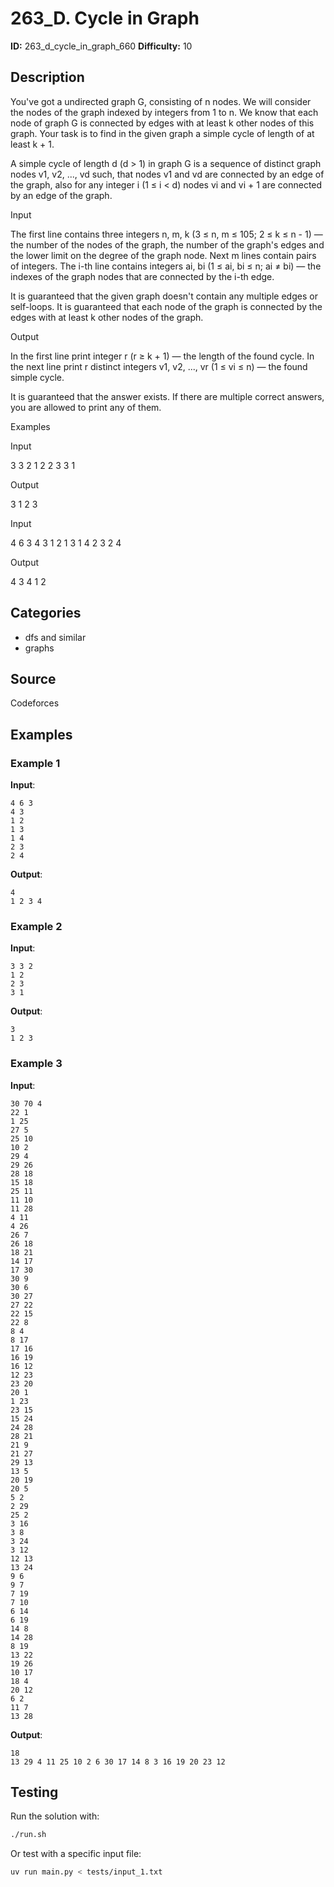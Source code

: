# 263_D. Cycle in Graph

**ID:** 263_d_cycle_in_graph_660
**Difficulty:** 10

## Description

You've got a undirected graph G, consisting of n nodes. We will consider the nodes of the graph indexed by integers from 1 to n. We know that each node of graph G is connected by edges with at least k other nodes of this graph. Your task is to find in the given graph a simple cycle of length of at least k + 1.

A simple cycle of length d (d > 1) in graph G is a sequence of distinct graph nodes v1, v2, ..., vd such, that nodes v1 and vd are connected by an edge of the graph, also for any integer i (1 ≤ i < d) nodes vi and vi + 1 are connected by an edge of the graph.

Input

The first line contains three integers n, m, k (3 ≤ n, m ≤ 105; 2 ≤ k ≤ n - 1) — the number of the nodes of the graph, the number of the graph's edges and the lower limit on the degree of the graph node. Next m lines contain pairs of integers. The i-th line contains integers ai, bi (1 ≤ ai, bi ≤ n; ai ≠ bi) — the indexes of the graph nodes that are connected by the i-th edge.

It is guaranteed that the given graph doesn't contain any multiple edges or self-loops. It is guaranteed that each node of the graph is connected by the edges with at least k other nodes of the graph.

Output

In the first line print integer r (r ≥ k + 1) — the length of the found cycle. In the next line print r distinct integers v1, v2, ..., vr (1 ≤ vi ≤ n) — the found simple cycle.

It is guaranteed that the answer exists. If there are multiple correct answers, you are allowed to print any of them.

Examples

Input

3 3 2
1 2
2 3
3 1


Output

3
1 2 3

Input

4 6 3
4 3
1 2
1 3
1 4
2 3
2 4


Output

4
3 4 1 2

## Categories

- dfs and similar
- graphs

## Source

Codeforces

## Examples

### Example 1

**Input**:
```
4 6 3
4 3
1 2
1 3
1 4
2 3
2 4
```

**Output**:
```
4
1 2 3 4
```

### Example 2

**Input**:
```
3 3 2
1 2
2 3
3 1
```

**Output**:
```
3
1 2 3
```

### Example 3

**Input**:
```
30 70 4
22 1
1 25
27 5
25 10
10 2
29 4
29 26
28 18
15 18
25 11
11 10
11 28
4 11
4 26
26 7
26 18
18 21
14 17
17 30
30 9
30 6
30 27
27 22
22 15
22 8
8 4
8 17
17 16
16 19
16 12
12 23
23 20
20 1
1 23
23 15
15 24
24 28
28 21
21 9
21 27
29 13
13 5
20 19
20 5
5 2
2 29
25 2
3 16
3 8
3 24
3 12
12 13
13 24
9 6
9 7
7 19
7 10
6 14
6 19
14 8
14 28
8 19
13 22
19 26
10 17
18 4
20 12
6 2
11 7
13 28
```

**Output**:
```
18
13 29 4 11 25 10 2 6 30 17 14 8 3 16 19 20 23 12
```


## Testing

Run the solution with:

```bash
./run.sh
```

Or test with a specific input file:

```bash
uv run main.py < tests/input_1.txt
```
